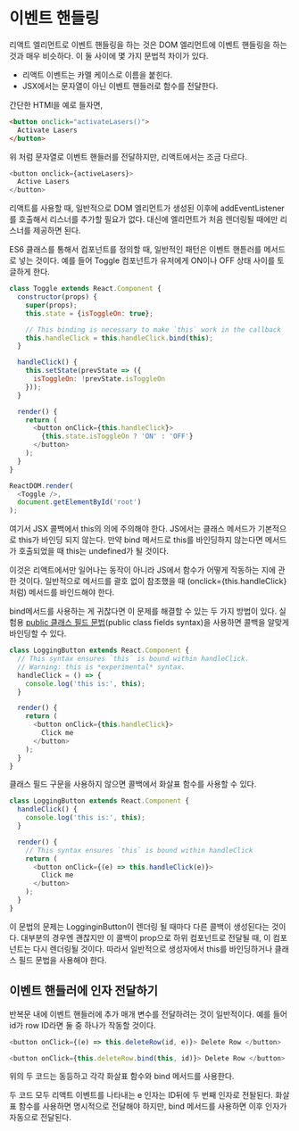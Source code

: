 # 이벤트 핸들링

리액트 엘리먼트로 이벤트 핸들링을 하는 것은 DOM 엘리먼트에 이벤트 핸들링을 하는 것과 매우 비슷하다. 이 둘 사이에 몇 가지 문법적 차이가 있다.

- 리액트 이벤트는 카멜 케이스로 이름을 붙힌다.
- JSX에서는 문자열이 아닌 이벤트 핸들러로 함수를 전달한다.

간단한 HTMl을 예로 들자면,

```HTML
<button onclick="activateLasers()">
  Activate Lasers
</button>
```

위 처럼 문자열로 이벤트 핸들러를 전달하지만, 리액트에서는 조금 다르다.

```js
<button onclick={activeLasers}>
  Active Lasers
</button>
```

리액트를 사용할 때, 일반적으로 DOM 엘리먼트가 생성된 이후에 addEventListener를 호출해서 리스너를 추가할 필요가 없다. 대신에 엘리먼트가 처음 렌더링될 때에만 리스너를 제공하면 된다.

ES6 클래스를 통해서 컴포넌트를 정의할 때, 일반적인 패턴은 이벤트 핸튿러를 메서드로 넣는 것이다. 예를 들어 Toggle 컴포넌트가 유저에게 ON이나 OFF 상태 사이를 토글하게 한다.

```js
class Toggle extends React.Component {
  constructor(props) {
    super(props);
    this.state = {isToggleOn: true};

    // This binding is necessary to make `this` work in the callback
    this.handleClick = this.handleClick.bind(this);
  }

  handleClick() {
    this.setState(prevState => ({
      isToggleOn: !prevState.isToggleOn
    }));
  }

  render() {
    return (
      <button onClick={this.handleClick}>
        {this.state.isToggleOn ? 'ON' : 'OFF'}
      </button>
    );
  }
}

ReactDOM.render(
  <Toggle />,
  document.getElementById('root')
);
```

여기서 JSX 콜백에서 this의 의에 주의해야 한다. JS에서는 클래스 메서드가 기본적으로 this가 바인딩 되지 않는다. 만약 bind 메서드로 this를 바인딩하지 않는다면 메서드가 호출되었을 때 this는 undefined가 될 것이다.

이것은 리액트에서만 일어나는 동작이 아니라 JS에서 함수가 어떻게 작동하는 지에 관한 것이다. 일반적으로 메서드를 괄호 없이 참조했을 때 (onclick={this.handleClick} 처럼) 메서드를 바인드해야 한다.

bind메서드를 사용하는 게 귀찮다면 이 문제를 해결할 수 있는 두 가지 방법이 있다. 실험용 [public 클래스 필드 문법](https://babeljs.io/docs/en/babel-plugin-transform-class-properties/)(public class fields syntax)을 사용하면 콜백을 알맞게 바인딩할 수 있다.

```js
class LoggingButton extends React.Component {
  // This syntax ensures `this` is bound within handleClick.
  // Warning: this is *experimental* syntax.
  handleClick = () => {
    console.log('this is:', this);
  }

  render() {
    return (
      <button onClick={this.handleClick}>
        Click me
      </button>
    );
  }
}
```

클래스 필드 구문을 사용하지 않으면 콜백에서 화살표 함수를 사용할 수 있다.

```js
class LoggingButton extends React.Component {
  handleClick() {
    console.log('this is:', this);
  }

  render() {
    // This syntax ensures `this` is bound within handleClick
    return (
      <button onClick={(e) => this.handleClick(e)}>
        Click me
      </button>
    );
  }
}
```

이 문법의 문제는 LogginginButton이 렌더링 될 때마다 다른 콜백이 생성된다는 것이다. 대부분의 경우엔 괜찮지만 이 콜백이 prop으로 하위 컴포넌트로 전달될 때, 이 컴포넌트는 다시 렌더링될 것이다. 따라서 일반적으로 생성자에서 this를 바인딩하거나 클래스 필드 문법을 사용해야 한다.

## 이벤트 핸들러에 인자 전달하기

반복문 내에 이벤트 핸들러에 추가 매개 변수를 전달하려는 것이 일반적이다. 예를 들어 id가 row ID라면 둘 중 하나가 작동할 것이다.

```js
<button onClick={(e) => this.deleteRow(id, e)}> Delete Row </button>

<button onClick={this.deleteRow.bind(this, id)}> Delete Row </button>
```

위의 두 코드는 동등하고 각각 화살표 함수와 bind 메서드를 사용한다.

두 코드 모두 리액트 이벤트를 나타내는 e 인자는 ID뒤에 두 번째 인자로 전돨된다. 화살표 함수를 사용하면 명시적으로 전달해야 하지만, bind 메서드를 사용하면 이후 인자가 자동으로 전달된다.
